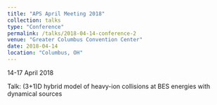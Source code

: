 ```yaml
---
title: "APS April Meeting 2018"
collection: talks
type: "Conference"
permalink: /talks/2018-04-14-conference-2
venue: "Greater Columbus Convention Center"
date: 2018-04-14
location: "Columbus, OH"
---
```


14-17 April 2018

Talk: (3+1)D hybrid model of heavy-ion collisions at BES energies with dynamical sources 
